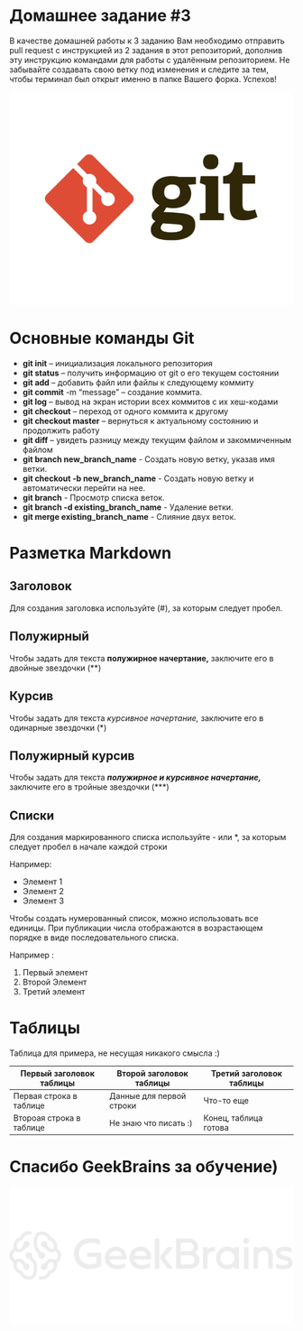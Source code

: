 # Домашнее задание #3

В качестве домашней работы к 3 заданию Вам необходимо отправить pull request с инструкцией из 2 задания в этот репозиторий, дополнив эту инструкцию командами для работы с удалённым репозиторием. Не забывайте создавать свою ветку под изменения и следите за тем, чтобы терминал был открыт именно в папке Вашего форка. Успехов!


![Логотип](git-logo.png)

# Основные команды Git  
* **git init** – инициализация локального репозитория  
* **git status** – получить информацию от git о его текущем состоянии  
* **git add** – добавить файл или файлы к следующему коммиту  
* **git commit** -m “message” – создание коммита.  
* **git log** – вывод на экран истории всех коммитов с их хеш-кодами  
* **git checkout** – переход от одного коммита к другому  
* **git checkout master** – вернуться к актуальному состоянию и продолжить работу  
* **git diff** – увидеть разницу между текущим файлом и закоммиченным файлом
* **git branch new_branch_name** - Создать новую ветку, указав имя ветки.
* **git checkout -b new_branch_name** - Создать новую ветку и автоматически перейти на нее.
* **git branch** - Просмотр списка веток.
* **git branch -d existing_branch_name** - Удаление ветки.
* **git merge existing_branch_name** - Слияние двух веток.


# Разметка Markdown

## Заголовок
Для создания заголовка используйте (#), за которым следует пробел.

## Полужирный

Чтобы задать для текста **полужирное начертание,** заключите его в двойные звездочки (**)

## Курсив

Чтобы задать для текста *курсивное начертание,* заключите его в одинарные звездочки (*)

## Полужирный курсив

Чтобы задать для текста ***полужирное и курсивное начертание,*** заключите его в тройные звездочки (***)

## Списки

Для создания маркированного списка используйте - или *, за которым следует пробел в начале каждой строки

Например:
* Элемент 1
* Элемент 2
* Элемент 3

Чтобы создать нумерованный список, можно использовать все единицы. При публикации числа отображаются в возрастающем порядке в виде последовательного списка.

Например :
1. Первый элемент
1. Второй Элемент
1. Третий элемент


# Таблицы

Таблица для примера, не несущая никакого смысла :)

|Первый заголовок таблицы|Второй заголовок таблицы|Третий заголовок таблицы|
|------------------------|------------------------|------------------------|
|Первая строка в таблице |Данные для первой строки|Что-то еще              |
|Второая строка в таблице|Не знаю что писать :)   |Конец, таблица готова   |

# Спасибо GeekBrains за обучение)

![Логотип geekbrains](geek_brains.png)
